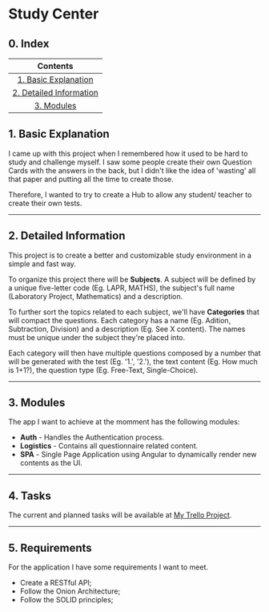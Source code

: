 # Study Center

## 0. Index

|                      Contents                      |
| :------------------------------------------------: |
|    [1. Basic Explanation](#1-basic-explanation)    |
| [2. Detailed Information](#2-detailed-information) |
|              [3. Modules](#3-modules)              |


## 1. Basic Explanation

I came up with this project when I remembered how it used to be hard to study and challenge myself. I saw some people create their own Question Cards with the answers in the back, but I didn't like the idea of 'wasting' all that paper and putting all the time to create those.

Therefore, I wanted to try to create a Hub to allow any student/ teacher to create their own tests.

---

## 2. Detailed Information

This project is to create a better and customizable study environment in a simple and fast way.

To organize this project there will be **Subjects**. A subject will be defined by a unique five-letter code (Eg. LAPR, MATHS), the subject's full name (Laboratory Project, Mathematics) and a description. 

To further sort the topics related to each subject, we'll have **Categories** that will compact the questions. Each category has a name (Eg. Adition, Subtraction, Division) and a description (Eg. See X content). The names must be unique under the subject they're placed into.

Each category will then have multiple questions composed by a number that will be generated with the test (Eg. '1.', '2.'), the text content (Eg. How much is 1+1?), the question type (Eg. Free-Text, Single-Choice).

---

## 3. Modules

The app I want to achieve at the momment has the following modules:

* **Auth** - Handles the Authentication process.
* **Logistics** - Contains all questionnaire related content.
* **SPA** - Single Page Application using Angular to dynamically render new contents as the UI.
---

## 4. Tasks

The current and planned tasks will be available at [My Trello Project](https://trello.com/b/9G8NCfCr/study-center).

---

## 5. Requirements

For the application I have some requirements I want to meet.

* Create a RESTful API;
* Follow the Onion Architecture;
* Follow the SOLID principles;